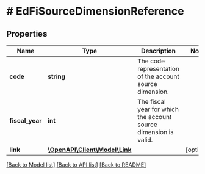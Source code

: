 # # EdFiSourceDimensionReference

## Properties

Name | Type | Description | Notes
------------ | ------------- | ------------- | -------------
**code** | **string** | The code representation of the account source dimension. |
**fiscal_year** | **int** | The fiscal year for which the account source dimension is valid. |
**link** | [**\OpenAPI\Client\Model\Link**](Link.md) |  | [optional]

[[Back to Model list]](../../README.md#models) [[Back to API list]](../../README.md#endpoints) [[Back to README]](../../README.md)

